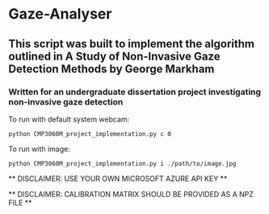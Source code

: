 # Gaze-Analyser
## This script was built to implement the algorithm outlined in A Study of Non-Invasive Gaze Detection Methods by George Markham
### Written for an undergraduate dissertation project investigating non-invasive gaze detection

To run with default system webcam:

```
python CMP3060M_project_implementation.py c 0
```

To run with image:

```
python CMP3060M_project_implementation.py i ./path/to/image.jpg
```

** DISCLAIMER: USE YOUR OWN MICROSOFT AZURE API KEY **

** DISCLAIMER: CALIBRATION MATRIX SHOULD BE PROVIDED AS A NPZ FILE **